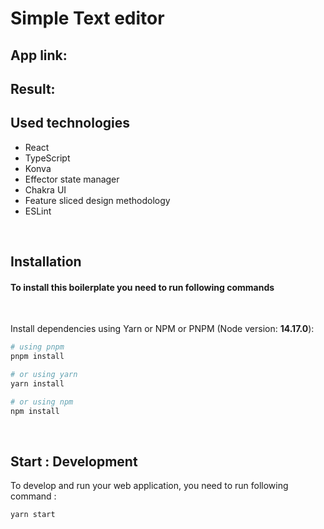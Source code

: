 # Simple Text editor

## App link:
## Result: 
## Used technologies

- React
- TypeScript
- Konva
- Effector state manager
- Chakra UI
- Feature sliced design methodology  
- ESLint

<br />

## Installation

#### To install this boilerplate you need to run following commands
<br>

Install dependencies using Yarn or NPM or PNPM (Node version: <b>14.17.0</b>):

```bash
# using pnpm
pnpm install

# or using yarn
yarn install

# or using npm
npm install
```

<br />

## Start : Development

To develop and run your web application, you need to run following command :

```bash
yarn start
```

<br />
